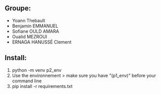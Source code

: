 ## Groupe:
- Yoann Thebault
- Benjamin EMMANUEL
- Sofiane OULD AMARA
- Oualid MEZROUI
- ERNAGA HANUSSÉ Clement

## Install:

1. python -m venv p2_env
2. Use the environnement > make sure you have "(p1_env)" before your command line
3. pip install -r requirements.txt